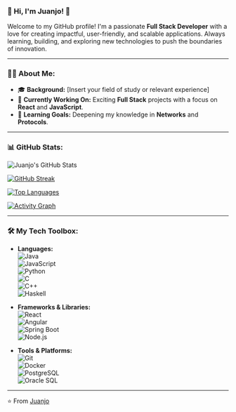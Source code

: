 ### 👋 Hi, I'm Juanjo! 🚀

Welcome to my GitHub profile! I'm a passionate **Full Stack Developer** with a love for creating impactful, user-friendly, and scalable applications. Always learning, building, and exploring new technologies to push the boundaries of innovation.

---

### 👨‍💻 About Me:
- 🎓 **Background:** [Insert your field of study or relevant experience]
- 💼 **Currently Working On:** Exciting **Full Stack** projects with a focus on **React** and **JavaScript**.
- 🌱 **Learning Goals:** Deepening my knowledge in **Networks** and **Protocols**.

---

### 📊 GitHub Stats:
![Juanjo's GitHub Stats](https://github-readme-stats.vercel.app/api?username=JuanjoRC8&show_icons=true&theme=radical)

[![GitHub Streak](https://streak-stats.demolab.com?user=JuanjoRC8&theme=radical)](https://git.io/streak-stats)

[![Top Languages](https://github-readme-stats.vercel.app/api/top-langs/?username=JuanjoRC8&layout=compact&theme=radical)](https://github.com/anuraghazra/github-readme-stats)

[![Activity Graph](https://github-readme-activity-graph.vercel.app/graph?username=JuanjoRC8&theme=redical)](https://github.com/Ashutosh00710/github-readme-activity-graph)

---

### 🛠️ My Tech Toolbox:
- **Languages:**  
  ![Java](https://img.shields.io/badge/Java-ED8B00?style=for-the-badge&logo=java&logoColor=white)  
  ![JavaScript](https://img.shields.io/badge/JavaScript-323330?style=for-the-badge&logo=javascript&logoColor=F7DF1E)  
  ![Python](https://img.shields.io/badge/Python-3776AB?style=for-the-badge&logo=python&logoColor=white)  
  ![C](https://img.shields.io/badge/C-00599C?style=for-the-badge&logo=c&logoColor=white)  
  ![C++](https://img.shields.io/badge/C++-00599C?style=for-the-badge&logo=c%2B%2B&logoColor=white)  
  ![Haskell](https://img.shields.io/badge/Haskell-5D4F85?style=for-the-badge&logo=haskell&logoColor=white)

- **Frameworks & Libraries:**  
  ![React](https://img.shields.io/badge/React-20232A?style=for-the-badge&logo=react&logoColor=61DAFB)  
  ![Angular](https://img.shields.io/badge/Angular-DD0031?style=for-the-badge&logo=angular&logoColor=white)  
  ![Spring Boot](https://img.shields.io/badge/Spring_Boot-6DB33F?style=for-the-badge&logo=spring&logoColor=white)  
  ![Node.js](https://img.shields.io/badge/Node.js-43853D?style=for-the-badge&logo=node.js&logoColor=white)

- **Tools & Platforms:**  
  ![Git](https://img.shields.io/badge/Git-F05032?style=for-the-badge&logo=git&logoColor=white)  
  ![Docker](https://img.shields.io/badge/Docker-2496ED?style=for-the-badge&logo=docker&logoColor=white)  
  ![PostgreSQL](https://img.shields.io/badge/PostgreSQL-316192?style=for-the-badge&logo=postgresql&logoColor=white)  
  ![Oracle SQL](https://img.shields.io/badge/Oracle_SQL-F80000?style=for-the-badge&logo=oracle&logoColor=white)

---

⭐️ From [Juanjo](https://github.com/JuanjoRC8)
